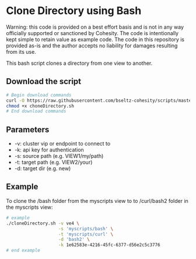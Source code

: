 # Clone Directory using Bash

Warning: this code is provided on a best effort basis and is not in any way officially supported or sanctioned by Cohesity. The code is intentionally kept simple to retain value as example code. The code in this repository is provided as-is and the author accepts no liability for damages resulting from its use.

This bash script clones a directory from one view to another.

## Download the script

```bash
# Begin download commands
curl -O https://raw.githubusercontent.com/bseltz-cohesity/scripts/master/bash/cloneDirectory/cloneDirectory.sh
chmod +x choneDirectory.sh
# End download commands
```

## Parameters

* -v: cluster vip or endpoint to connect to
* -k: api key for authentication
* -s: source path (e.g. VIEW1/my/path)
* -t: target path (e.g. VIEW2/your)
* -d: target dir (e.g. new)

## Example

To clone the /bash folder from the myscripts view to to /curl/bash2 folder in the myscripts view:

```bash
# example
./cloneDirectory.sh -v ve4 \
                    -s 'myscripts/bash' \
                    -t 'myscripts/curl' \
                    -d 'bash2' \
                    -k 1e62583e-4216-45fc-6377-d56e2c5c3776
# end example
```
